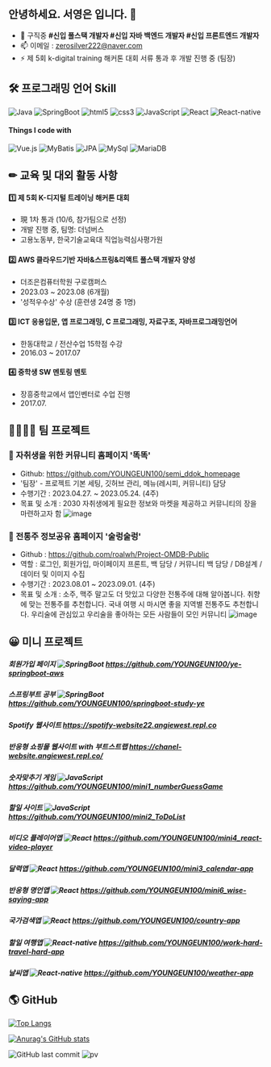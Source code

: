 ## 안녕하세요. 서영은 입니다. 👋

- 🔭 구직중   **#신입 풀스택 개발자 #신입 자바 백엔드 개발자 #신입 프론트엔드 개발자**
- 📫 이메일 : zerosilver222@naver.com
- ⚡ 제 5회 k-digital training 해커톤 대회 서류 통과 후 개발 진행 중 (팀장)

## 🛠 프로그래밍 언어 Skill
<p>
  <img alt="Java" src="https://img.shields.io/badge/-Java-46a2f1?style=flat-square&logo=Java&logoColor=white" /> 
  <img alt="SpringBoot" src="https://img.shields.io/badge/-SpringBoot-2088FF?style=flat-square&logo=SpringBoot&logoColor=white" />
  <img alt="html5" src="https://img.shields.io/badge/-HTML5-E34F26?style=flat-square&logo=html5&logoColor=white" />
  <img alt="css3" src="https://img.shields.io/badge/-css3-FB542B?style=flat-square&logo=css3&logoColor=white" />
  <img alt="JavaScript" src="https://img.shields.io/badge/-JavaScript-5849BE?style=flat-square&logo=JavaScript&logoColor=white" />
  <img alt="React" src="https://img.shields.io/badge/-React-45b8d8?style=flat-square&logo=react&logoColor=white" />
  <img alt="React-native" src="https://img.shields.io/badge/-ReactNative-45b8d8?style=flat-square&logo=reactnative&logoColor=white" />
</p>

#### Things I code with
<p>
 <img alt="Vue.js" src="https://img.shields.io/badge/-Vue.js-8DD6F9?style=flat-square&logo=Vue.js&logoColor=white" /> 
  <img alt="MyBatis" src="https://img.shields.io/badge/-MyBatis-430098?style=flat-square&logo=MyBatis&logoColor=white" />
  <img alt="JPA" src="https://img.shields.io/badge/-JPA-311C87?style=flat-square&logo=JPA&logoColor=white" />
  <img alt="MySql" src="https://img.shields.io/badge/-MySql-1a73e8?style=flat-square&logo=MySql&logoColor=white" />
  <img alt="MariaDB" src="https://img.shields.io/badge/-MariaDB-007ACC?style=flat-square&logo=MariaDB&logoColor=white" />
</p>


## ✏ 교육 및 대외 활동 사항
#### 1️⃣ 제 5회 K-디지털 트레이닝 해커톤 대회
- 現 1차 통과 (10/6, 참가팀으로 선정)
- 개발 진행 중, 팀명: 더넘버스
- 고용노동부, 한국기술교육대 직업능력심사평가원
#### 2️⃣ AWS 클라우드기반 자바&스프링&리액트 풀스택 개발자 양성
- 더조은컴퓨터학원 구로캠퍼스
- 2023.03 ~ 2023.08 (6개월)
- '성적우수상' 수상 (훈련생 24명 중 1명) 
#### 3️⃣ ICT 응용입문, 앱 프로그래밍, C 프로그래밍, 자료구조, 자바프로그래밍언어
- 한동대학교 / 전산수업 15학점 수강
- 2016.03 ~ 2017.07
#### 4️⃣ 중학생 SW 멘토링 멘토
- 장흥중학교에서 앱인벤터로 수업 진행
- 2017.07.

## 👨‍👨‍👧‍👧 팀 프로젝트
### 📕 자취생을 위한 커뮤니티 홈페이지 '똑똑'
- Github: https://github.com/YOUNGEUN100/semi_ddok_homepage
- '팀장' - 프로젝트 기본 세팅, 깃허브 관리, 메뉴(레시피, 커뮤니티) 담당
- 수행기간 : 2023.04.27. ~ 2023.05.24. (4주)
- 목표 및 소개 : 2030 자취생에게 필요한 정보와 마켓을 제공하고 커뮤니티의 장을 마련하고자 함
![image](https://github.com/YOUNGEUN100/YOUNGEUN100/assets/121986519/b30eb797-a07a-485b-a7a1-27b166f6c298)

### 📗 전통주 정보공유 홈페이지 '술렁술렁'
- Github : https://github.com/roalwh/Project-OMDB-Public
- 역할 : 로그인, 회원가입, 마이페이지 프론트, 백 담당 / 커뮤니티 백 담당 / DB설계 / 데이터 및 이미지 수집
- 수행기간 : 2023.08.01 ~ 2023.09.01. (4주)
- 목표 및 소개 : 소주, 맥주 말고도 더 맛있고 다양한 전통주에 대해 알아봅니다. 취향에 맞는 전통주를 추천합니다. 국내 여행 시 마시면 좋을 지역별 전통주도 추천합니다. 우리술에 관심있고 우리술을 좋아하는 모든 사람들이 모인 커뮤니티
![image](https://github.com/YOUNGEUN100/YOUNGEUN100/assets/121986519/15243e02-3539-41fa-925c-7320a37fc039)

## 😀 미니 프로젝트
##### 회원가입 페이지 <img alt="SpringBoot" src="https://img.shields.io/badge/-SpringBoot-2088FF?style=flat-square&logo=SpringBoot&logoColor=white" /> https://github.com/YOUNGEUN100/ye-springboot-aws
##### 스프링부트 공부 <img alt="SpringBoot" src="https://img.shields.io/badge/-SpringBoot-2088FF?style=flat-square&logo=SpringBoot&logoColor=white" /> https://github.com/YOUNGEUN100/springboot-study-ye
##### Spotify 웹사이트 https://spotify-website22.angiewest.repl.co
##### 반응형 쇼핑몰 웹사이트 with 부트스트랩 https://chanel-website.angiewest.repl.co/
##### 숫자맞추기 게임 <img alt="JavaScript" src="https://img.shields.io/badge/-JavaScript-5849BE?style=flatsquare&logo=JavaScript&logoColor=white"/> https://github.com/YOUNGEUN100/mini1_numberGuessGame
##### 할일 사이트 <img alt="JavaScript" src="https://img.shields.io/badge/-JavaScript-5849BE?style=flat-square&logo=JavaScript&logoColor=white" /> https://github.com/YOUNGEUN100/mini2_ToDoList
##### 비디오 플레이어앱   <img alt="React" src="https://img.shields.io/badge/-React-45b8d8?style=flat-square&logo=react&logoColor=white" /> https://github.com/YOUNGEUN100/mini4_react-video-player
##### 달력앱   <img alt="React" src="https://img.shields.io/badge/-React-45b8d8?style=flat-square&logo=react&logoColor=white" /> https://github.com/YOUNGEUN100/mini3_calendar-app
##### 반응형 명언앱   <img alt="React" src="https://img.shields.io/badge/-React-45b8d8?style=flat-square&logo=react&logoColor=white" /> https://github.com/YOUNGEUN100/mini6_wise-saying-app
##### 국가검색앱   <img alt="React" src="https://img.shields.io/badge/-React-45b8d8?style=flat-square&logo=react&logoColor=white" /> https://github.com/YOUNGEUN100/country-app
##### 할일 여행앱   <img alt="React-native" src="https://img.shields.io/badge/-ReactNative-45b8d8?style=flat-square&logo=reactnative&logoColor=white" /> https://github.com/YOUNGEUN100/work-hard-travel-hard-app
##### 날씨앱   <img alt="React-native" src="https://img.shields.io/badge/-ReactNative-45b8d8?style=flat-square&logo=reactnative&logoColor=white" /> https://github.com/YOUNGEUN100/weather-app

## 🌎 GitHub

[![Top Langs](https://github-readme-stats.vercel.app/api/top-langs/?username=YOUNGEUN100&layout=compact)](https://github.com/YOUNGEUN100/github-readme-stats)

[![Anurag's GitHub stats](https://github-readme-stats.vercel.app/api?username=YOUNGEUN100)](https://github.com/YOUNGEUN100/github-readme-stats)

![GitHub last commit](https://img.shields.io/github/last-commit/YOUNGEUN100/YOUNGEUN100)
![pv](https://pageview.vercel.app/?github_user=YOUNGEUN100)















